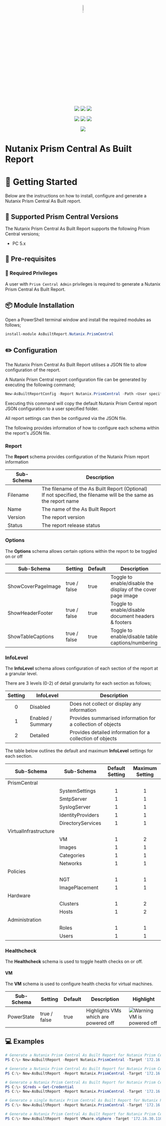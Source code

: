 <p align="center">
    <a href="https://asbuiltreport.com/AsBuiltReport" alt="AsBuiltReport"></a> 
            <img src='https://raw.githubusercontent.com/AsBuiltReport/AsBuiltReport/master/AsBuiltReport.png' width="8%" height="8%" /></a>
</p>
<p align="center">
    <a href="https://www.powershellgallery.com/packages/AsBuiltReport.Nutanix.PrismCentral/" alt="PowerShell Gallery Version">
        <img src="https://img.shields.io/powershellgallery/v/AsBuiltReport.Nutanix.PrismCentral.svg" /></a>
    <a href="https://www.powershellgallery.com/packages/AsBuiltReport.Nutanix.PrismCentral/" alt="PS Gallery Downloads">
        <img src="https://img.shields.io/powershellgallery/dt/AsBuiltReport.Nutanix.PrismCentral.svg" /></a>
    <a href="https://www.powershellgallery.com/packages/AsBuiltReport.Nutanix.PrismCentral/" alt="PS Platform">
        <img src="https://img.shields.io/powershellgallery/p/AsBuiltReport.Nutanix.PrismCentral.svg" /></a>
</p>
<p align="center">
    <a href="https://github.com/AsBuiltReport/AsBuiltReport.Nutanix.PrismCentral/graphs/commit-activity" alt="GitHub Last Commit">
        <img src="https://img.shields.io/github/last-commit/AsBuiltReport/AsBuiltReport.Nutanix.PrismCentral/master.svg" /></a>
    <a href="https://raw.githubusercontent.com/AsBuiltReport/AsBuiltReport.Nutanix.PrismCentral/master/LICENSE" alt="GitHub License">
        <img src="https://img.shields.io/github/license/AsBuiltReport/AsBuiltReport.Nutanix.PrismCentral.svg" /></a>
    <a href="https://github.com/AsBuiltReport/AsBuiltReport.Nutanix.PrismCentral/graphs/contributors" alt="GitHub Contributors">
        <img src="https://img.shields.io/github/contributors/AsBuiltReport/AsBuiltReport.Nutanix.PrismCentral.svg"/></a>
</p>
<p align="center">
    <a href="https://twitter.com/AsBuiltReport" alt="Twitter">
            <img src="https://img.shields.io/twitter/follow/AsBuiltReport.svg?style=social"/></a>
</p>

# Nutanix Prism Central As Built Report

# :beginner: Getting Started
Below are the instructions on how to install, configure and generate a Nutanix Prism Central As Built report.

## :hamburger: Supported Prism Central Versions
The Nutanix Prism Central As Built Report supports the following Prism Central versions;
- PC 5.x

## :wrench: Pre-requisites

### :closed_lock_with_key: Required Privileges
A user with `Prism Central Admin` privileges is required to generate a Nutanix Prism Central As Built Report.

## :package: Module Installation

Open a PowerShell terminal window and install the required modules as follows;
```powershell
install-module AsBuiltReport.Nutanix.PrismCentral
```

## :pencil2: Configuration
The Nutanix Prism Central As Built Report utilises a JSON file to allow configuration of the report. 

A Nutanix Prism Central report configuration file can be generated by executing the following command;
```powershell
New-AsBuiltReportConfig -Report Nutanix.PrismCentral -Path <User specified folder> -Name <Optional> 
```

Executing this command will copy the default Nutanix Prism Central report JSON configuration to a user specified folder. 

All report settings can then be configured via the JSON file.

The following provides information of how to configure each schema within the report's JSON file.

### Report
The **Report** schema provides configuration of the Nutanix Prism report information

| Sub-Schema | Description |
| ---------- | ----------- |
| Filename | The filename of the As Built Report (Optional)<br>If not specified, the filename will be the same as the report name
| Name | The name of the As Built Report
| Version | The report version
| Status | The report release status

### Options
The **Options** schema allows certain options within the report to be toggled on or off

| Sub-Schema | Setting | Default | Description |
| ---------- | ------- | ------- | ----------- |
| ShowCoverPageImage | true / false | true | Toggle to enable/disable the display of the cover page image
| ShowHeaderFooter | true / false | true | Toggle to enable/disable document headers & footers
| ShowTableCaptions | true / false | true | Toggle to enable/disable table captions/numbering

### InfoLevel
The **InfoLevel** schema allows configuration of each section of the report at a granular level. 

There are 3 levels (0-2) of detail granularity for each section as follows;

| Setting | InfoLevel | Description |
| :-----: | --------- | ----------- |
| 0 | Disabled | Does not collect or display any information
| 1 | Enabled / Summary | Provides summarised information for a collection of objects
| 2 | Detailed | Provides detailed information for a collection of objects

The table below outlines the default and maximum **InfoLevel** settings for each section.

| Sub-Schema | Sub-Schema | Default Setting | Maximum Setting |
| ---------- | ---------- | :-------------: | :-------------: |
| PrismCentral 
| | SystemSettings | 1 | 1
| | SmtpServer | 1 | 1
| | SyslogServer | 1 | 1
| | IdentityProviders | 1 | 1
| | DirectoryServices | 1 | 1
| VirtualInfrastructure 
| | VM | 1 | 2 
| | Images | 1 | 1
| | Categories | 1 | 1
| | Networks | 1 | 1
| Policies 
| | NGT | 1 | 1
| | ImagePlacement | 1 | 1
| Hardware
| | Clusters  | 1 | 2
| | Hosts | 1 | 2
| Administration
| | Roles | 1 | 1
| | Users | 1 | 1

### Healthcheck
The **Healthcheck** schema is used to toggle health checks on or off.

#### VM
The **VM** schema is used to configure health checks for virtual machines.

| Sub-Schema | Setting | Default | Description | Highlight |
| ---------- | ------- | ------- | ----------- | --------- |
| PowerState | true / false | true | Highlights VMs which are powered off | ![Warning](https://placehold.it/15/FFE860/000000?text=+) VM is powered off

## :computer: Examples 

```powershell
# Generate a Nutanix Prism Central As Built Report for Nutanix Prism Central instance '172.16.30.110' using specified credentials. Export report to HTML & DOCX formats. Use default report style. Append timestamp to report filename. Save reports to 'C:\Users\Tim\Documents'
PS C:\> New-AsBuiltReport -Report Nutanix.PrismCentral -Target '172.16.30.110' -Username 'admin' -Password 'nutanix/4u' -Format Html,Word -OutputPath 'C:\Users\Tim\Documents' -Timestamp

# Generate a Nutanix Prism Central As Built Report for Nutanix Prism Central instance '172.16.30.110' using specified credentials and report configuration file. Export report to Text, HTML & DOCX formats. Use default report style. Save reports to 'C:\Users\Tim\Documents'. Display verbose messages to the console.
PS C:\> New-AsBuiltReport -Report Nutanix.PrismCentral -Target '172.16.30.110' -Username 'admin' -Password 'nutanix/4u' -Format Text,Html,Word -OutputPath 'C:\Users\Tim\Documents' -Verbose

# Generate a Nutanix Prism Central As Built Report for Nutanix Prism Central instance '172.16.30.110' using stored credentials. Export report to HTML & Text formats. Use default report style. Highlight environment issues within the report. Save reports to 'C:\Users\Tim\Documents'.
PS C:\> $Creds = Get-Credential
PS C:\> New-AsBuiltReport -Report Nutanix.PrismCentral -Target '172.16.30.110' -Credential $Creds -Format Html,Text -OutputPath 'C:\Users\Tim\Documents' -EnableHealthCheck

# Generate a single Nutanix Prism Central As Built Report for Nutanix Prism Central instances '172.16.30.110' and '172.16.30.130' using specified credentials. Report exports to WORD format by default. Apply custom style to the report. Reports are saved to the user profile folder by default.
PS C:\> New-AsBuiltReport -Report Nutanix.PrismCentral -Target '172.16.30.110','172.16.30.130' -Username 'admin' -Password 'nutanix/4u' -StylePath 'C:\Scripts\Styles\MyCustomStyle.ps1'

# Generate a Nutanix Prism Central As Built Report for Nutanix Prism Central instance '172.16.30.110' using specified credentials. Export report to HTML & DOCX formats. Use default report style. Reports are saved to the user profile folder by default. Attach and send reports via e-mail.
PS C:\> New-AsBuiltReport -Report VMware.vSphere -Target '172.16.30.110' -Username 'admin' -Password 'nutanix/4u' -Format Html,Word -OutputPath 'C:\Users\Tim\Documents' -SendEmail
```